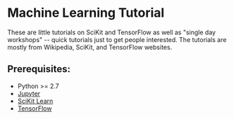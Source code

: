 # Machine Learning Tutorial

These are little tutorials on SciKit and TensorFlow as well as "single day workshops" -- quick tutorials just to get people interested.
The tutorials are mostly from Wikipedia, SciKit, and TensorFlow websites.

## Prerequisites:
- Python >= 2.7
- [Jupyter](http://jupyter.org/)
- [SciKit Learn](http://scikit-learn.org/stable/)
- [TensorFlow](https://www.tensorflow.org/)
